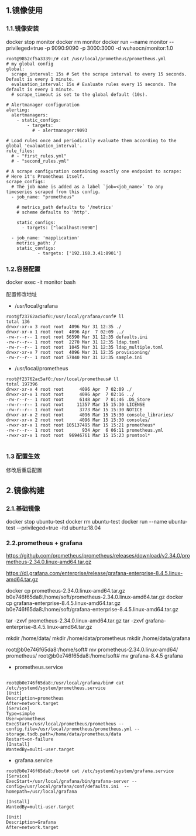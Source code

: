 ## 1.镜像使用

### 1.1.镜像安装
docker stop monitor
docker rm monitor
docker run --name monitor --privileged=true -p 9090:9090  -p 3000:3000  -d wuhaocn/monitor:1.0

```
root@9852cf5a3339:/# cat /usr/local/prometheus/prometheus.yml 
# my global config
global:
  scrape_interval: 15s # Set the scrape interval to every 15 seconds. Default is every 1 minute.
  evaluation_interval: 15s # Evaluate rules every 15 seconds. The default is every 1 minute.
  # scrape_timeout is set to the global default (10s).

# Alertmanager configuration
alerting:
  alertmanagers:
    - static_configs:
        - targets:
          # - alertmanager:9093

# Load rules once and periodically evaluate them according to the global 'evaluation_interval'.
rule_files:
  # - "first_rules.yml"
  # - "second_rules.yml"

# A scrape configuration containing exactly one endpoint to scrape:
# Here it's Prometheus itself.
scrape_configs:
  # The job name is added as a label `job=<job_name>` to any timeseries scraped from this config.
  - job_name: "prometheus"

    # metrics_path defaults to '/metrics'
    # scheme defaults to 'http'.

    static_configs:
      - targets: ["localhost:9090"]

  - job_name: 'mapplication'
    metrics_path: /
    static_configs:
            - targets: ['192.168.3.41:8901']
```

### 1.2.容器配置

docker exec -it monitor bash

配置修改地址
*  /usr/local/grafana
```
root@f23762ac5af0:/usr/local/grafana/conf# ll
total 136
drwxr-xr-x 3 root root  4096 Mar 31 12:35 ./
drwxr-xr-x 1 root root  4096 Apr  7 02:09 ../
-rw-r--r-- 1 root root 56590 Mar 31 12:35 defaults.ini
-rw-r--r-- 1 root root  2270 Mar 31 12:35 ldap.toml
-rw-r--r-- 1 root root  1045 Mar 31 12:35 ldap_multiple.toml
drwxr-xr-x 7 root root  4096 Mar 31 12:35 provisioning/
-rw-r--r-- 1 root root 57840 Mar 31 12:35 sample.ini
```
* /usr/local/prometheus

```
root@f23762ac5af0:/usr/local/prometheus# ll
total 197396
drwxr-xr-x 4 root root      4096 Apr  7 02:09 ./
drwxr-xr-x 1 root root      4096 Apr  7 02:16 ../
-rw-r--r-- 1 root root      6148 Apr  7 01:46 .DS_Store
-rw-r--r-- 1 root root     11357 Mar 15 15:30 LICENSE
-rw-r--r-- 1 root root      3773 Mar 15 15:30 NOTICE
drwxr-xr-x 2 root root      4096 Mar 15 15:30 console_libraries/
drwxr-xr-x 2 root root      4096 Mar 15 15:30 consoles/
-rwxr-xr-x 1 root root 105137495 Mar 15 15:21 prometheus*
-rw-r--r-- 1 root root       934 Apr  6 06:11 prometheus.yml
-rwxr-xr-x 1 root root  96946761 Mar 15 15:23 promtool*
      
```

### 1.3 配置生效

修改后重启配置


## 2.镜像构建
### 2.1.基础镜像
docker stop ubuntu-test
docker rm ubuntu-test
docker run --name ubuntu-test --privileged=true   -itd ubuntu:18.04


### 2.2.prometheus + grafana

https://github.com/prometheus/prometheus/releases/download/v2.34.0/prometheus-2.34.0.linux-amd64.tar.gz

https://dl.grafana.com/enterprise/release/grafana-enterprise-8.4.5.linux-amd64.tar.gz

docker cp prometheus-2.34.0.linux-amd64.tar.gz b0e746f65da8:/home/soft/prometheus-2.34.0.linux-amd64.tar.gz
docker cp grafana-enterprise-8.4.5.linux-amd64.tar.gz b0e746f65da8:/home/soft/grafana-enterprise-8.4.5.linux-amd64.tar.gz

tar -zxvf prometheus-2.34.0.linux-amd64.tar.gz
tar -zxvf grafana-enterprise-8.4.5.linux-amd64.tar.gz

mkdir /home/data/
mkdir /home/data/prometheus
mkdir /home/data/grafana

root@b0e746f65da8:/home/soft# mv prometheus-2.34.0.linux-amd64/ prometheus/
root@b0e746f65da8:/home/soft# mv grafana-8.4.5 grafana
* prometheus.service
```

root@b0e746f65da8:/usr/local/grafana/bin# cat /etc/systemd/system/prometheus.service
[Unit]
Description=prometheus
After=network.target
[Service]
Type=simple
User=prometheus
ExecStart=/usr/local/prometheus/prometheus --config.file=/usr/local/prometheus/prometheus.yml --storage.tsdb.path=/home/data/prometheus/data
Restart=on-failure
[Install]
WantedBy=multi-user.target
```
* grafana.service
```
root@b0e746f65da8:/boot# cat /etc/systemd/system/grafana.service 
[Service]
ExecStart=/usr/local/grafana/bin/grafana-server --config=/usr/local/grafana/conf/defaults.ini  --homepath=/usr/local/grafana

[Install]
WantedBy=multi-user.target

[Unit]
Description=Grafana
After=network.target

```


